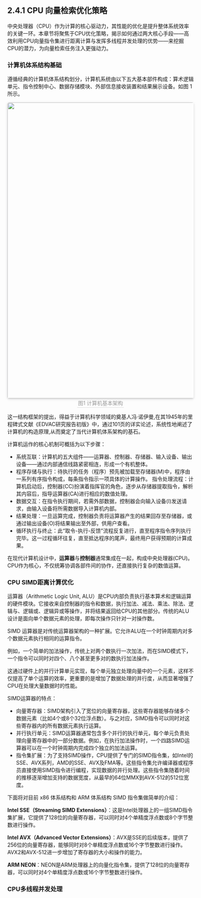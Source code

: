 ## 2.4.1 CPU 向量检索优化策略

中央处理器（CPU）作为计算的核心驱动力，其性能的优化是提升整体系统效率的关键一环。本章节将聚焦于CPU优化策略，揭示如何通过两大核心手段——高效利用CPU向量指令集进行距离计算与发挥多线程并发处理的优势——来挖掘CPU的潜力，为向量检索任务注入更强动力。

### 计算机体系结构基础
遵循经典的计算机体系结构划分，计算机系统由以下五大基本部件构成：算术逻辑单元、指令控制中心、数据存储模块、外部信息接收装置和结果展示设备。如图 1 所示。

<center>
    <img style="border-radius: 0.3125em;
    box-shadow: 0 2px 4px 0 rgba(34,36,38,.12),0 2px 10px 0 rgba(34,36,38,.08);" 
    src="./img/cpu- arch.png" width="800">
    <div style="color:orange; border-bottom: 1px solid #d9d9d9;
    display: inline-block;
    color: #999;
    padding: 2px;">图1 计算机基本架构</div>
</center>

这一结构框架的提出，得益于计算机科学领域的奠基人冯·诺伊曼,在其1945年的里程碑式文献《EDVAC研究报告初版》中，通过101页的详实论述，系统性地阐述了计算机的构造原理,从而奠定了当代计算机体系架构的基石。

计算机运作的核心机制可概括为以下步骤：

- 系统互联：计算机的五大组件——运算器、控制器、存储器、输入设备、输出设备——通过内部通信线路紧密相连，形成一个有机整体。
- 程序存储与执行：待执行的任务（程序）预先被加载至存储器(M)中，程序由一系列有序指令构成，每条指令指示一项具体的计算操作。
指令处理流程：计算机启动后，控制器(CC)扮演着指挥官的角色，逐步从存储器提取指令，解析其内容后，指导运算器(CA)进行相应的数值处理。
- 数据交互：在指令执行期间，若需外部数据，控制器会向输入设备(I)发送请求，由输入设备将所需数据导入计算机内部。
- 结果处理：一旦运算完成，控制器负责将运算器产生的结果回存至存储器，或通过输出设备(O)将结果输出至外部，供用户查看。
- 循环执行与终止：此“取令-执行-反馈”流程反复进行，直至程序指令序列执行完毕。这一过程循环往复，直至抵达程序的尾声，最终用户获得预期的计算成果。

在现代计算机设计中，**运算器**与**控制器**通常集成在一起，构成中央处理器(CPU)。CPU作为核心，不仅统筹协调各部件间的协作，还直接执行复杂的数值运算。

### CPU SIMD距离计算优化

运算器（Arithmetic Logic Unit, ALU）是CPU内部负责执行基本算术和逻辑运算的硬件模块。它接收来自控制器的指令和数据，执行加法、减法、乘法、除法、逻辑与、逻辑或、逻辑异或等操作，并将结果返回给CPU的其他部分。传统的ALU设计是面向单个数据元素的处理，即每次操作只针对一对操作数。

SIMD 运算器是对传统运算器架构的一种扩展。它允许ALU在一个时钟周期内对多个数据元素执行相同的运算指令。

例如，一个简单的加法操作，传统上对两个数执行一次加法，而在SIMD模式下，一个指令可以同时对四个、八个甚至更多对的数执行加法操作。

这通过硬件上的并行计算单元实现，每个单元独立处理向量中的一个元素，这样不仅提高了单个运算的效率，更重要的是增加了数据处理的并行度，从而显著增强了CPU在处理大量数据时的性能。

SIMD运算器的特点：
- 向量寄存器：SIMD架构引入了宽位的向量寄存器，这些寄存器能够存储多个数据元素（比如4个或8个32位浮点数）。与之对应，SIMD指令可以同时对这些寄存器内的所有数据元素执行运算。
- 并行执行单元：SIMD运算器通常包含多个并行的执行单元，每个单元负责处理向量寄存器中的一部分数据。例如，在执行加法操作时，一个四路SIMD运算器可以在一个时钟周期内完成四个独立的加法运算。
- 指令集扩展：为了支持SIMD操作，CPU提供了专门的SIMD指令集，如Intel的SSE、AVX系列，AMD的SSE、AVX及FMA等。这些指令集允许编译器或程序员直接使用SIMD指令进行编程，实现数据的并行处理。这些指令集随着时间的推移逐渐增加支持的数据宽度，从最早的64位MMX到AVX-512的512位宽度。

下面将对目前 x86 体系结构和 ARM 体系结构 SIMD 指令集做简单的介绍：

**Intel SSE（Streaming SIMD Extensions）**：这是Intel处理器上的一组SIMD指令集扩展，它提供了128位的向量寄存器，可以同时对4个单精度浮点数或8个字节整数进行操作。

**Intel AVX（Advanced Vector Extensions）**：AVX是SSE的后续版本，提供了256位的向量寄存器，能够同时对8个单精度浮点数或16个字节整数进行操作。AVX2和AVX-512进一步增加了寄存器的大小和操作的能力。

**ARM NEON**：NEON是ARM处理器上的向量化指令集，提供了128位的向量寄存器，可以同时对4个单精度浮点数或16个字节整数进行操作。


### CPU多线程并发处理


